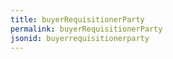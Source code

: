 ```yaml
---
title: buyerRequisitionerParty
permalink: buyerRequisitionerParty
jsonid: buyerrequisitionerparty
---
```


